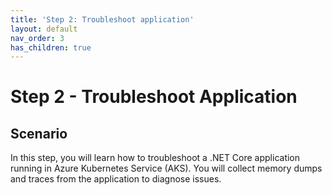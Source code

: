 ```yaml
---
title: 'Step 2: Troubleshoot application'
layout: default
nav_order: 3
has_children: true
---
```


# Step 2 - Troubleshoot Application

## Scenario

In this step, you will learn how to troubleshoot a .NET Core application running in Azure Kubernetes Service (AKS). You will collect memory dumps and traces from the application to diagnose issues.
